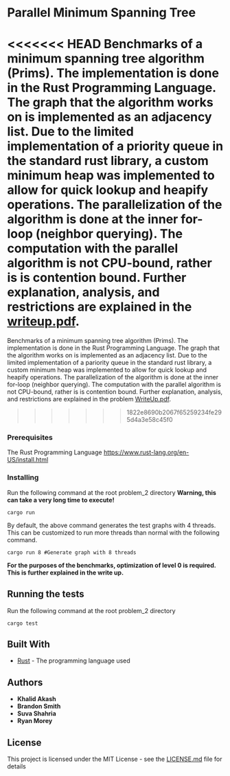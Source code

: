 # Parallel Minimum Spanning Tree

<<<<<<< HEAD
Benchmarks of a minimum spanning tree algorithm (Prims). The implementation is done in the Rust Programming Language. The graph that the algorithm works on is implemented as an adjacency list. Due to the limited implementation of a priority queue in the standard rust library, a custom minimum heap was implemented to allow for quick lookup and heapify operations. The parallelization of the algorithm is done at the inner for-loop (neighbor querying). The computation with the parallel algorithm is not CPU-bound, rather is is contention bound. Further explanation, analysis, and restrictions are explained in the [writeup.pdf](./writeup.pdf).
=======
Benchmarks of a minimum spanning tree algorithm (Prims). The implementation is done in the Rust Programming Language. The graph that the algorithm works on is implemented as an adjacency list. Due to the limited implementation of a pariority queue in the standard rust library, a custom minimum heap was implemented to allow for quick lookup and heapify operations. The parallelization of the algorithm is done at the inner for-loop (neighbor querying). The computation with the parallel algorithm is not CPU-bound, rather is is contention bound. Further explanation, analysis, and restrictions are explained in the problem [WriteUp.pdf](./writeup.pdf).
>>>>>>> 1822e8690b2067f65259234fe295d4a3e58c45f0

### Prerequisites

The Rust Programming Language
https://www.rust-lang.org/en-US/install.html

### Installing

Run the following command at the root problem_2 directory **Warning, this can take a very long time to execute!**
```
cargo run
```
By default, the above command generates the test graphs with 4 threads. This can be customized to run more threads than normal with the following command.
```
cargo run 8 #Generate graph with 8 threads
```
**For the purposes of the benchmarks, optimization of level 0 is required. This is further explained in the write up.**

## Running the tests

Run the following command at the root problem_2 directory
```
cargo test
```

## Built With

* [Rust](https://www.rust-lang.org/en-US/) - The programming language used


## Authors

* **Khalid Akash**
* **Brandon Smith**
* **Suva Shahria**
* **Ryan Morey**

## License

This project is licensed under the MIT License - see the [LICENSE.md](../LICENSE.md) file for details
